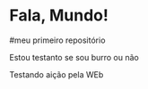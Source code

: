 # Fala, Mundo!
#meu primeiro repositório 

Estou testanto se sou burro ou não

Testando aição pela WEb







